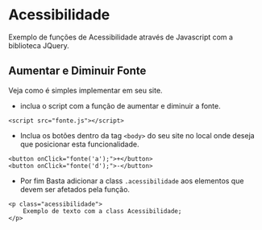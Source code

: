 # Acessibilidade
Exemplo de funções de Acessibilidade através de Javascript com a biblioteca JQuery.

## Aumentar e Diminuir Fonte
Veja como é simples implementar em seu site.

* inclua o script com a função de aumentar e diminuir a fonte.

`<script src="fonte.js"></script>`

* Inclua os botões dentro da tag `<body>` do seu site no local onde deseja que posicionar esta funcionalidade.

```
<button onClick="fonte('a');">+</button>
<button onClick="fonte('d');">-</button>
```

* Por fim	Basta adicionar a class `.acessibilidade` aos	elementos que devem ser afetados pela função.

```
<p class="acessibilidade">
    Exemplo de texto com a class Acessibilidade;
</p>
```

